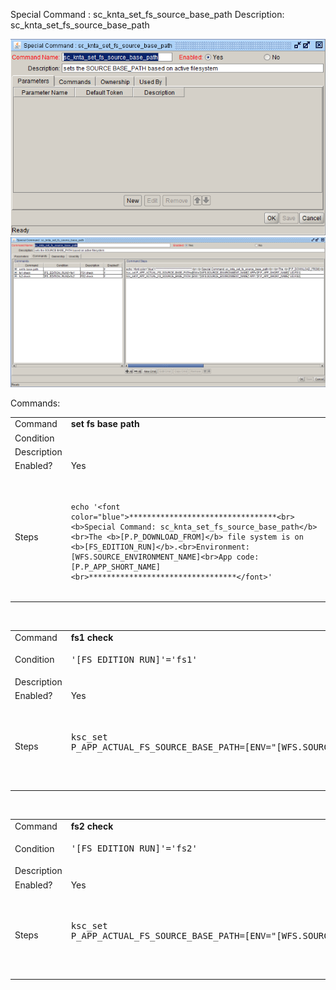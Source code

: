 
Special Command : sc_knta_set_fs_source_base_path
Description: sc_knta_set_fs_source_base_path
  
<img src="./sc_knta_set_fs_source_base_path_parameters.PNG" width=800/>


<img src="./sc_knta_set_fs_source_base_path_commands.PNG" width=800/>

Commands:<BR>
<table>
<tr><td>Command</td><td><b>set fs base path</b></td></tr>
<tr><td>Condition</td><td></td></tr>
<tr><td>Description</td><td></td></tr>
<tr><td>Enabled?</td><td>Yes</td></tr>
<tr><td>Steps</td>
<td><pre>

```echo '<font color="blue">*********************************<br><b>Special Command: sc_knta_set_fs_source_base_path</b><br>The <b>[P.P_DOWNLOAD_FROM]</b> file system is on <b>[FS_EDITION_RUN]</b>.<br>Environment: [WFS.SOURCE_ENVIRONMENT_NAME]<br>App code: [P.P_APP_SHORT_NAME]<br>*********************************</font>'```
</pre></td></tr>
</table>
<br>
<table>
<tr><td>Command</td><td><b>fs1 check</b></td></tr>
<tr><td>Condition</td><td><pre>'[FS_EDITION_RUN]'='fs1'</pre></td></tr>
<tr><td>Description</td><td></td></tr>
<tr><td>Enabled?</td><td>Yes</td></tr>
<tr><td>Steps</td>
<td><pre>

ksc_set P_APP_ACTUAL_FS_SOURCE_BASE_PATH=[ENV="[WFS.SOURCE_ENVIRONMENT_NAME]".APP="[P.P_APP_SHORT_NAME]".UD.FS1]

</pre></td></tr>
</table>
<br>
<table>
<tr><td>Command</td><td><b>fs2 check</b></td></tr>
<tr><td>Condition</td><td><pre>'[FS_EDITION_RUN]'='fs2'</pre></td></tr>
<tr><td>Description</td><td></td></tr>
<tr><td>Enabled?</td><td>Yes</td></tr>
<tr><td>Steps</td>
<td><pre>

ksc_set P_APP_ACTUAL_FS_SOURCE_BASE_PATH=[ENV="[WFS.SOURCE_ENVIRONMENT_NAME]".APP="[P.P_APP_SHORT_NAME]".UD.FS2]

</pre></td></tr>
</table>